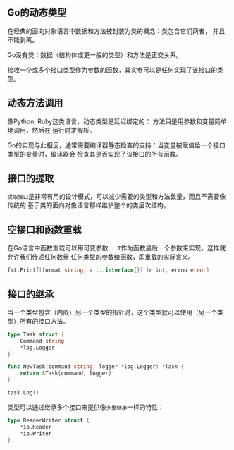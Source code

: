 ## Go的动态类型

在经典的面向对象语言中数据和方法被封装为类的概念：类包含它们两者，
并且不能剥离。

Go没有类：数据（结构体或更一般的类型）和方法是正交关系。

接收一个或多个接口类型作为参数的函数，其实参可以是任何实现了该接口的类型。

## 动态方法调用

像Python, Ruby这类语言，动态类型是延迟绑定的： 方法只是用参数和变量简单地调用，然后在
运行时才解析。

Go的实现与此相反，通常需要编译器静态检查的支持：当变量被赋值给一个接口类型的变量时，编译器会
检查其是否实现了该接口的所有函数。

## 接口的提取

`提取接口`是非常有用的设计模式，可以减少需要的类型和方法数量，而且不需要像传统的
基于类的面向对象语言那样维护整个的类层次结构。

## 空接口和函数重载 

在Go语言中函数重载可以用可变参数`...T`作为函数最后一个参数来实现。这样就允许我们传递任何数量
任何类型的参数给函数，即重载的实际含义。

```go
fmt.Printf(format string, a ...interface{}) (n int, errno error)
```

## 接口的继承 

当一个类型包含（内嵌）另一个类型的指针时，这个类型就可以使用（另一个类型）所有的接口方法。

```go
type Task struct {
	Command string
	*log.Logger
}

func NewTask(command string, logger *log.Logger) *Task {
    return &Task{command, logger}
}

task.Log()
```

类型可以通过继承多个接口来提供像`多重继承`一样的特性：
```go
type ReaderWriter struct {
    *io.Reader
    *io.Writer
}
```

